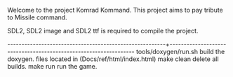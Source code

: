 Welcome to the project Komrad Kommand. This project aims to pay tribute to Missile command.

SDL2, SDL2 image and SDL2 ttf is required to compile the project.


--------------------------------------------------------+-----------------------------------------------------------------
tools/doxygen/run.sh                                      build the doxygen. files located in (Docs/ref/html/index.html)
make clean                                                delete all builds. 
make run                                                  run the game.
